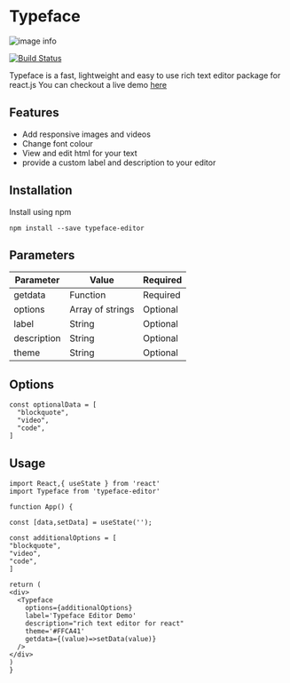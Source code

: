# Typeface
![image info](https://typeface.atishi.me/static/media/logo_small.649c3852.png)

[![Build Status](https://img.shields.io/npm/dw/typeface-editor)](https://img.shields.io/npm/dw/typeface-editor)

Typeface is a fast, lightweight  and easy to use rich text editor package for react.js
You can checkout a live demo [here](https://typeface.atishi.me/)

## Features
- Add responsive images and videos
- Change font colour
- View and edit html for your text
- provide a custom label and description to your editor

## Installation

Install using npm 
```
npm install --save typeface-editor
```


## Parameters

| Parameter | Value | Required 
| ------ | ------ | ------ 
| getdata | Function | Required
| options | Array of strings | Optional
| label | String | Optional
| description | String | Optional
| theme | String | Optional

## Options
```
const optionalData = [
  "blockquote",
  "video",
  "code",
]
```
## Usage

```
import React,{ useState } from 'react'
import Typeface from 'typeface-editor'

function App() {

const [data,setData] = useState('');

const additionalOptions = [
"blockquote",
"video",
"code",
]

return (
<div>
  <Typeface
    options={additionalOptions}
    label='Typeface Editor Demo'
    description="rich text editor for react"
    theme='#FFCA41'
    getdata={(value)=>setData(value)}
  />
</div>
)
}
```